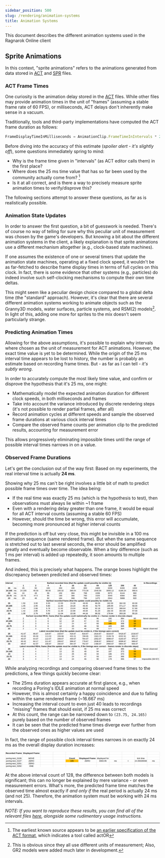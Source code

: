 ```yaml
---
sidebar_position: 500
slug: /rendering/animation-systems
title: Animation Systems
---
```


This document describes the different animation systems used in the Ragnarok Online client

## Sprite Animations

In this context, "sprite animations" refers to the animations generated from data stored in [ACT](/file-formats/act) and [SPR](/file-formats/spr) files.

### ACT Frame Times

One curiosity is the animation delay stored in the [ACT](/file-formats/act) files. While other files may provide animation times in the unit of "frames" (assuming a stable frame rate of 60 FPS), or milliseconds, ACT delays don't inherently make sense in a vacuum.

Traditionally, tools and third-party implementations have computed the ACT frame duration as follows:

```js
FrameDisplayTimeInMilliseconds = AnimationClip.FrameTimeInIntervals * 25;
```

Before diving into the accuracy of this estimate (_spoiler alert - it's slightly off_), some questions immediately spring to mind:

- Why is the frame time given in "intervals" (as ACT editor calls them) in the first place?
- Where does the 25 ms time value that has so far been used by the community actually come from? [^1]
- Is it at all correct, and is there a way to precisely measure sprite animation times to verify/disprove this?

The following sections attempt to answer these questions, as far as is realistically possible.

[^1]: The earliest known source appears to be [an earlier specification of the ACT format](https://web.archive.org/web/20200220130616/http://mist.in/gratia/ro/spr/ActFileFormatFix.html), which indicates a tool called actOR

### Animation State Updates

In order to answer the first question, a bit of guesswork is needed. There's of course no way of telling for sure why this peculiar unit of measurement was chosen by the game's developers. But knowing a bit about the different animation systems in the client, a likely explanation is that sprite animations use a different mechanism altogether (e.g., clock-based state machines).

If one assumes the existence of one or several timers that update the animation state machines, operating at a fixed clock speed, it wouldn't be as far-fetched to describe frame display times in terms of full cycles on this clock. In fact, there is some evidence that other systems (e.g., particles) do indeed involve such self-clocking mechanisms to compute their own time deltas.

This might seem like a peculiar design choice compared to a global delta time (the "standard" approach). However, it's clear that there are several different animation systems working to animate objects such as the Granny3D models, water surfaces, particle systems, and RSM(2) models[^2]. In light of this, adding one more for sprites to the mix doesn't seem particularly strange.

[^2]: This is obvious since they all use different units of measurement; Also, GR2 models were added much later in development.

### Predicting Animation Times

Allowing for the above assumptions, it's possible to explain why intervals where chosen as the unit of measurement for ACT animations. However, the exact time value is yet to be determined. While the origin of the 25 ms interval time appears to be lost to history, the number is probably an estimate based on recording frame times. But - as far as I can tell - _it's subtly wrong_.

In order to accurately compute the most likely time value, and confirm or disprove the hypothesis that it's 25 ms, one might:

- Mathematically model the expected animation duration for different clock speeds, in both milliseconds and frames
- Take into account the variance introduced by discrete rendering steps (it's not possible to render partial frames, after all)
- Record animation cycles at different speeds and sample the observed frame durations at various clock interval times
- Compare the observed frame counts per animation clip to the predicted results, accounting for measurement error

This allows progressively eliminating impossible times until the range of possible interval times narrows in on a value.

### Observed Frame Durations

Let's get the conclusion out of the way first: Based on my experiments, the real interval time is actually **24 ms**.

Showing why 25 ms can't be right involves a little bit of math to predict possible frame times over time. The idea being:

- If the real time was exactly 25 ms (which is the hypothesis to test), then observations must always lie within ~1 frame
- Even with a rendering delay greater than one frame, it would be equal for all ACT interval counts (assuming a stable 60 FPS)
- However, should the time be wrong, this error will accumulate, becoming more pronounced at higher interval counts

If the prediction is off but very close, this might be invisible in a 100 ms animation sequence (same rendered frame). But when the same sequence is stretched out to last several seconds, the error should be amplified greatly and eventually become observable. When a tiny difference (such as 1 ms per interval) is added up repeatedly, it soon amounts to multiple frames.

And indeed, this is precisely what happens. The orange boxes highlight the discrepancy between predicted and observed times:

![act-frame-timings-discrepancy.png](act-frame-timings-discrepancy.png)

While analyzing recordings and comparing observed frame times to the predictions, a few things quickly become clear:

- The 25ms duration appears accurate at first glance, e.g., when recording a Poring's IDLE animation at normal speed
- However, this is almost certainly a happy coincidence and due to falling within the same rendered frame (~16.667 ms)
- Increasing the interval count to even just 40 leads to recordings "missing" frames that should exist, if 25 ms was correct
- At this count, the range can be narrowed down to `(23.75, 24.165)` purely based on the number of observed frames
- It can be seen that the predicted frame times diverge ever further from the observed ones as higher values are used

In fact, the range of possible clock interval times narrows in on exactly 24 ms as the overall display duration increases:

![act-frame-timings-observed.png](act-frame-timings-observed.png)

At the above interval count of 128, the difference between both models is significant; this can no longer be explained by mere variance - or even measurement errors. What's more, the predicted frame time matches the observed time almost exactly if _and only if_ the real period is actually 24 ms (and not 25). Therefore, the animation system must be working with 24 ms intervals.

_NOTE: If you want to reproduce these results, you can find all of the relevant files [here](https://valkyrie-realm.net/research/file-formats/act/frame-times/), alongside some rudimentary usage instructions._
